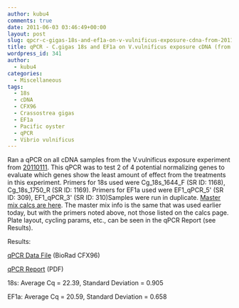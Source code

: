 ```yaml
---
author: kubu4
comments: true
date: 2011-06-03 03:46:49+00:00
layout: post
slug: qpcr-c-gigas-18s-and-ef1a-on-v-vulnificus-exposure-cdna-from-20110311
title: qPCR - C.gigas 18s and EF1a on V.vulnificus exposure cDNA (from 20110311)
wordpress_id: 341
author:
  - kubu4
categories:
  - Miscellaneous
tags:
  - 18s
  - cDNA
  - CFX96
  - Crassostrea gigas
  - EF1a
  - Pacific oyster
  - qPCR
  - Vibrio vulnificus
---
```


Ran a qPCR on all cDNA samples from the V.vulnificus exposure experiment from [20110111](https://robertslab.github.io/sams-notebook/2011-01-11-gigas-bacterial-challenge-1hr-3hr-challenges-with-vibrio-vulnificus.html). This qPCR was to test 2 of 4 potential normalizing genes to evaluate which genes show the least amount of effect from the treatments in this experiment. Primers for 18s used were Cg_18s_1644_F (SR ID: 1168), Cg_18s_1750_R (SR ID: 1169). Primers for EF1a used were EF1_qPCR_5' (SR ID: 309), EF1_qPCR_3' (SR ID: 310)Samples were run in duplicate. [Master mix calcs are here](https://eagle.fish.washington.edu/Arabidopsis/Notebook%20Workup%20Files/20110602-01.jpg). The master mix info is the same that was used earlier today, but with the primers noted above, not those listed on the calcs page. Plate layout, cycling params, etc., can be seen in the qPCR Report (see Results).

Results:

[qPCR Data File](https://eagle.fish.washington.edu/Arabidopsis/qPCR/CFX96/Roberts%20Lab_2011-06-02%2016-55-26_CC009827.pcrd) (BioRad CFX96)

[qPCR Report](https://eagle.fish.washington.edu/Arabidopsis/qPCR/CFX96/Roberts%20Lab_2011-06-02%2016-55-26_CC009827.pdf) (PDF)

18s: Average Cq = 22.39, Standard Deviation = 0.905

EF1a: Average Cq = 20.59, Standard Deviation = 0.658

